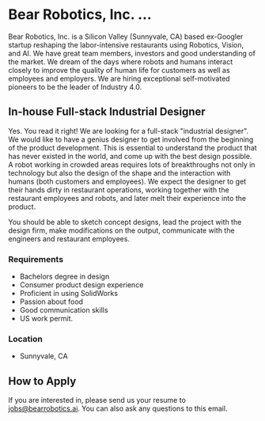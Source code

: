 # Bear Robotics, Inc. ...

Bear Robotics, Inc. is a Silicon Valley (Sunnyvale, CA) based ex-Googler startup
reshaping the labor-intensive restaurants using Robotics, Vision, and AI.  We
have great team members, investors and good understanding of the market. We
dream of the days where robots and humans interact closely to improve the
quality of human life for customers as well as employees and employers.  We are
hiring exceptional self-motivated pioneers to be the leader of Industry 4.0.

## In-house Full-stack Industrial Designer
Yes. You read it right! We are looking for a full-stack "industrial designer".
We would like to have a genius designer to get involved from the beginning
of the product development. This is essential to understand the product that has
never existed in the world, and come up with the best design possible.
A robot working in crowded areas requires lots of breakthroughs
not only in technology but also the design of the shape and the interaction
with humans (both customers and employees). We expect the designer to get their
hands dirty in restaurant operations, working together with the restaurant
employees and robots, and later melt their experience into the product.

You should be able to sketch concept designs, lead the project with the design
firm, make modifications on the output, communicate with the engineers and
restaurant employees.

### Requirements
* Bachelors degree in design
* Consumer product design experience
* Proficient in using SolidWorks
* Passion about food
* Good communication skills
* US work permit.

### Location
* Sunnyvale, CA

## How to Apply
If you are interested in, please send us your resume to jobs@bearrobotics.ai. 
You can also ask any questions to this email.
